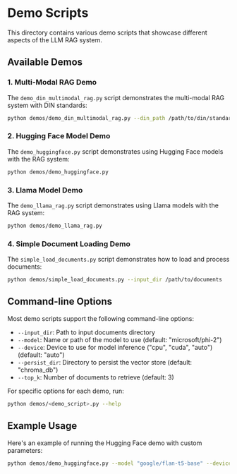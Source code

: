 # Demo Scripts

This directory contains various demo scripts that showcase different aspects of the LLM RAG system.

## Available Demos

### 1. Multi-Modal RAG Demo

The `demo_din_multimodal_rag.py` script demonstrates the multi-modal RAG system with DIN standards:

```bash
python demos/demo_din_multimodal_rag.py --din_path /path/to/din/standards
```

### 2. Hugging Face Model Demo

The `demo_huggingface.py` script demonstrates using Hugging Face models with the RAG system:

```bash
python demos/demo_huggingface.py
```

### 3. Llama Model Demo

The `demo_llama_rag.py` script demonstrates using Llama models with the RAG system:

```bash
python demos/demo_llama_rag.py
```

### 4. Simple Document Loading Demo

The `simple_load_documents.py` script demonstrates how to load and process documents:

```bash
python demos/simple_load_documents.py --input_dir /path/to/documents
```

## Command-line Options

Most demo scripts support the following command-line options:

- `--input_dir`: Path to input documents directory
- `--model`: Name or path of the model to use (default: "microsoft/phi-2")
- `--device`: Device to use for model inference ("cpu", "cuda", "auto") (default: "auto")
- `--persist_dir`: Directory to persist the vector store (default: "chroma_db")
- `--top_k`: Number of documents to retrieve (default: 3)

For specific options for each demo, run:

```bash
python demos/<demo_script>.py --help
```

## Example Usage

Here's an example of running the Hugging Face demo with custom parameters:

```bash
python demos/demo_huggingface.py --model "google/flan-t5-base" --device "cpu" --top_k 5
```
